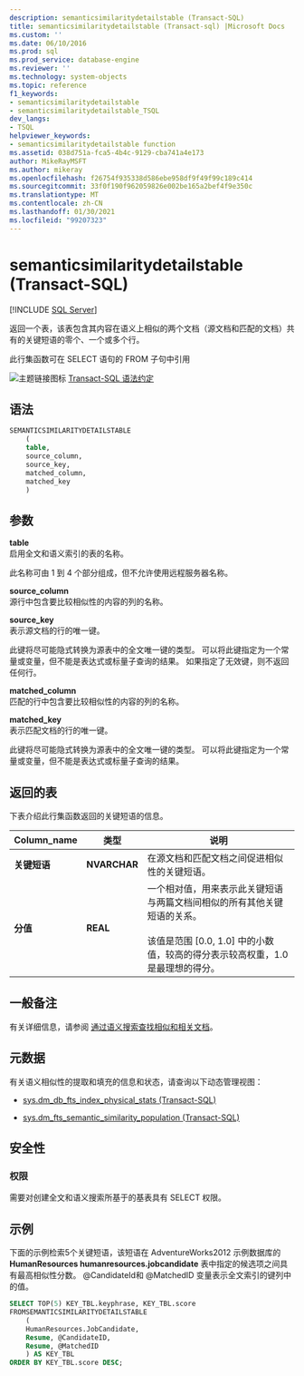 ```yaml
---
description: semanticsimilaritydetailstable (Transact-SQL)
title: semanticsimilaritydetailstable (Transact-sql) |Microsoft Docs
ms.custom: ''
ms.date: 06/10/2016
ms.prod: sql
ms.prod_service: database-engine
ms.reviewer: ''
ms.technology: system-objects
ms.topic: reference
f1_keywords:
- semanticsimilaritydetailstable
- semanticsimilaritydetailstable_TSQL
dev_langs:
- TSQL
helpviewer_keywords:
- semanticsimilaritydetailstable function
ms.assetid: 038d751a-fca5-4b4c-9129-cba741a4e173
author: MikeRayMSFT
ms.author: mikeray
ms.openlocfilehash: f26754f935338d586ebe958df9f49f99c189c414
ms.sourcegitcommit: 33f0f190f962059826e002be165a2bef4f9e350c
ms.translationtype: MT
ms.contentlocale: zh-CN
ms.lasthandoff: 01/30/2021
ms.locfileid: "99207323"
---
```

# <a name="semanticsimilaritydetailstable-transact-sql"></a>semanticsimilaritydetailstable (Transact-SQL)
[!INCLUDE [SQL Server](../../includes/applies-to-version/sqlserver.md)]

  返回一个表，该表包含其内容在语义上相似的两个文档（源文档和匹配的文档）共有的关键短语的零个、一个或多个行。  
  
 此行集函数可在 SELECT 语句的 FROM 子句中引用 
  
 ![主题链接图标](../../database-engine/configure-windows/media/topic-link.gif "“主题链接”图标") [Transact-SQL 语法约定](../../t-sql/language-elements/transact-sql-syntax-conventions-transact-sql.md)  
  
## <a name="syntax"></a>语法  
  
```sql  
SEMANTICSIMILARITYDETAILSTABLE  
    (  
    table,  
    source_column,  
    source_key,  
    matched_column,  
    matched_key  
    )  
```  
  
##  <a name="arguments"></a><a name="Arguments"></a> 参数  
 **table**  
 启用全文和语义索引的表的名称。  
  
 此名称可由 1 到 4 个部分组成，但不允许使用远程服务器名称。  
  
 **source_column**  
 源行中包含要比较相似性的内容的列的名称。  
  
 **source_key**  
 表示源文档的行的唯一键。  
  
 此键将尽可能隐式转换为源表中的全文唯一键的类型。 可以将此键指定为一个常量或变量，但不能是表达式或标量子查询的结果。 如果指定了无效键，则不返回任何行。  
  
 **matched_column**  
 匹配的行中包含要比较相似性的内容的列的名称。  
  
 **matched_key**  
 表示匹配文档的行的唯一键。  
  
 此键将尽可能隐式转换为源表中的全文唯一键的类型。 可以将此键指定为一个常量或变量，但不能是表达式或标量子查询的结果。  
  
## <a name="table-returned"></a>返回的表  
 下表介绍此行集函数返回的关键短语的信息。  
  
|Column_name|类型|说明|  
|------------------|----------|-----------------|  
|**关键短语**|**NVARCHAR**|在源文档和匹配文档之间促进相似性的关键短语。|  
|**分值**|**REAL**|一个相对值，用来表示此关键短语与两篇文档间相似的所有其他关键短语的关系。<br /><br /> 该值是范围 [0.0, 1.0] 中的小数值，较高的得分表示较高权重，1.0 是最理想的得分。|  
  
## <a name="general-remarks"></a>一般备注  
 有关详细信息，请参阅 [通过语义搜索查找相似和相关文档](../../relational-databases/search/find-similar-and-related-documents-with-semantic-search.md)。  
  
## <a name="metadata"></a>元数据  
 有关语义相似性的提取和填充的信息和状态，请查询以下动态管理视图：  
  
-   [sys.dm_db_fts_index_physical_stats (Transact-SQL)](../../relational-databases/system-dynamic-management-views/sys-dm-db-fts-index-physical-stats-transact-sql.md)  
  
-   [sys.dm_fts_semantic_similarity_population (Transact-SQL)](../../relational-databases/system-dynamic-management-views/sys-dm-fts-semantic-similarity-population-transact-sql.md)  
  
## <a name="security"></a>安全性  
  
### <a name="permissions"></a>权限  
 需要对创建全文和语义搜索所基于的基表具有 SELECT 权限。  
  
## <a name="examples"></a>示例  
 下面的示例检索5个关键短语，该短语在 AdventureWorks2012 示例数据库的 **HumanResources humanresources.jobcandidate** 表中指定的候选项之间具有最高相似性分数。 @CandidateId和 @MatchedID 变量表示全文索引的键列中的值。  
  
```sql  
SELECT TOP(5) KEY_TBL.keyphrase, KEY_TBL.score  
FROMSEMANTICSIMILARITYDETAILSTABLE  
    (  
    HumanResources.JobCandidate,  
    Resume, @CandidateID,  
    Resume, @MatchedID  
    ) AS KEY_TBL  
ORDER BY KEY_TBL.score DESC;  
  
```  
  
  

